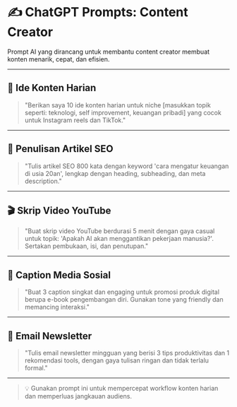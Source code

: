 # ✍️ ChatGPT Prompts: Content Creator

Prompt AI yang dirancang untuk membantu content creator membuat konten menarik, cepat, dan efisien.

---

## 🧠 Ide Konten Harian

> "Berikan saya 10 ide konten harian untuk niche \[masukkan topik seperti: teknologi, self improvement, keuangan pribadi] yang cocok untuk Instagram reels dan TikTok."

---

## 📝 Penulisan Artikel SEO

> "Tulis artikel SEO 800 kata dengan keyword 'cara mengatur keuangan di usia 20an', lengkap dengan heading, subheading, dan meta description."

---

## 🎬 Skrip Video YouTube

> "Buat skrip video YouTube berdurasi 5 menit dengan gaya casual untuk topik: 'Apakah AI akan menggantikan pekerjaan manusia?'. Sertakan pembukaan, isi, dan penutupan."

---

## 📢 Caption Media Sosial

> "Buat 3 caption singkat dan engaging untuk promosi produk digital berupa e-book pengembangan diri. Gunakan tone yang friendly dan memancing interaksi."

---

## 📧 Email Newsletter

> "Tulis email newsletter mingguan yang berisi 3 tips produktivitas dan 1 rekomendasi tools, dengan gaya tulisan ringan dan tidak terlalu formal."

---

> 💡 Gunakan prompt ini untuk mempercepat workflow konten harian dan memperluas jangkauan audiens.
